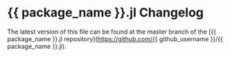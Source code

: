 # {{ package_name }}.jl Changelog

The latest version of this file can be found at the master branch of the [{{ package_name }}.jl repository](https://github.com/{{ github_username }}/{{ package_name }}.jl).
